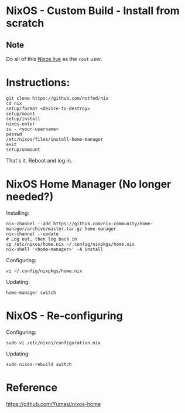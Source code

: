 # NixOS - Custom Build - Install from scratch

## Note

Do all of this [Nixos live](https://nixos.org/download.html) as the `root` user.

# Instructions:

```
git clone https://github.com/notfed/nix
cd nix
setup/format <device-to-destroy>
setup/mount
setup/install
nixos-enter
su - <your-username>
passwd
/etc/nixos/files/install-home-manager
exit
setup/unmount
```

That's it. Reboot and log in.

# NixOS Home Manager (No longer needed?)

Installing:

```
nix-channel --add https://github.com/nix-community/home-manager/archive/master.tar.gz home-manager
nix-channel --update
# Log out, then log back in
cp /etc/nixos/home.nix ~/.config/nixpkgs/home.nix
nix-shell '<home-manager>' -A install
```

Configuring:

```
vi ~/.config/nixpkgs/home.nix
```

Updating:

```
home-manager switch
```

# NixOS - Re-configuring

Configuring:

```
sudo vi /etc/nixos/configuration.nix 
```

Updating:

```
sudo nixos-rebuild switch
```

# Reference

https://github.com/Yumasi/nixos-home

